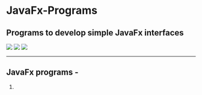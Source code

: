 # JavaFx-Programs
Programs to develop simple JavaFx  interfaces 
---
<p>
<img src="https://img.shields.io/badge/Java-ED8B00?style=for-the-badge&logo=java&logoColor=white">
<img src="https://img.shields.io/badge/IntelliJIDEA-000000.svg?style=for-the-badge&logo=intellij-idea&logoColor=white">
<img src="https://img.shields.io/badge/Oracle-F80000?style=for-the-badge&logo=oracle&logoColor=black">
</p>

---
## JavaFx programs - 
1.
